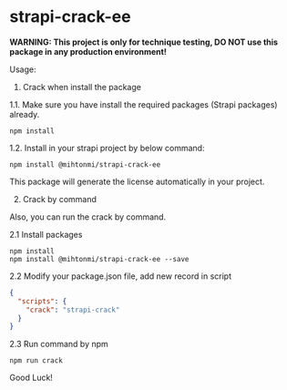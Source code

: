 # strapi-crack-ee

**WARNING: This project is only for technique testing, DO NOT use this package in any production environment!**

Usage:

1. Crack when install the package

1.1. Make sure you have install the required packages (Strapi packages) already.

```shell
npm install
```

1.2. Install in your strapi project by below command:

```shell
npm install @mihtonmi/strapi-crack-ee
```

This package will generate the license automatically in your project.

2. Crack by command

Also, you can run the crack by command.

2.1 Install packages

```shell
npm install
npm install @mihtonmi/strapi-crack-ee --save
```

2.2 Modify your package.json file, add new record in script

```json
{
  "scripts": {
    "crack": "strapi-crack"
  }
}
```

2.3 Run command by npm

```shell
npm run crack
```

Good Luck!
